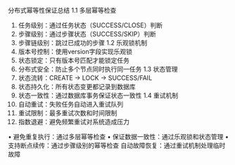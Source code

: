分布式幂等性保证总结
1.1 多层幂等检查
1. 任务级别：通过任务状态（SUCCESS/CLOSE）判断
2. 步骤级别：通过步骤状态（SUCCESS/SKIP）判断
3. 步骤链级别：跳过已成功的步骤
   1.2 乐观锁机制
1. 版本号控制：使用version字段实现乐观锁
2. 状态锁定：只有版本号匹配才能锁定任务
3. 分布式安全：防止多个节点同时执行同一任务
   1.3 状态管理
1. 状态流转：CREATE → LOCK → SUCCESS/FAIL
2. 状态持久化：所有状态变更都记录到数据库
3. 状态一致性：通过数据库事务保证状态一致性
   1.4 重试机制
1. 自动重试：失败任务自动进入重试队列
2. 重试限制：最多重试次数和时间限制
3. 指数退避：避免频繁重试对系统造成压力

• 避免重复执行：通过多层幂等检查
• 保证数据一致性：通过乐观锁和状态管理
• 支持断点续传：通过步骤级别的幂等检查
自动故障恢复：通过重试机制处理临时故障